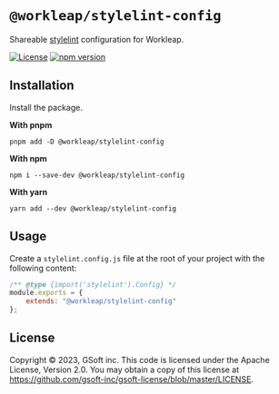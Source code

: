 # `@workleap/stylelint-config`
Shareable [stylelint](https://stylelint.io/) configuration for Workleap.

[![License](https://img.shields.io/badge/License-Apache_2.0-blue.svg)](../../LICENSE)
[![npm version](https://img.shields.io/npm/v/@workleap/stylelint-config)](https://www.npmjs.com/package/@workleap/stylelint-config)

## Installation

Install the package.

**With pnpm**
```shell
pnpm add -D @workleap/stylelint-config
```

**With npm**
```shell
npm i --save-dev @workleap/stylelint-config
```

**With yarn**
```shell
yarn add --dev @workleap/stylelint-config
```

## Usage

Create a `stylelint.config.js` file at the root of your project with the following content:
```js
/** @type {import('stylelint').Config} */
module.exports = {
    extends: "@workleap/stylelint-config"
};
```

## License

Copyright © 2023, GSoft inc. This code is licensed under the Apache License, Version 2.0. You may obtain a copy of this license at https://github.com/gsoft-inc/gsoft-license/blob/master/LICENSE.
